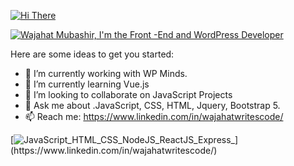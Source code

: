 [![Hi There ](https://pimp-my-readme.webapp.io/pimp-my-readme/sliding-text?emojis=1f44b&text=Hi%2520There%2520)](https://www.linkedin.com/in/wajahatwritescode/)

[![Wajahat Mubashir, I'm the Front -End and WordPress Developer](https://pimp-my-readme.webapp.io/pimp-my-readme/wavy-banner?subtitle=I%27m%20the%20Front%20-End%20and%20WordPress%20Developer&title=Wajahat%20Mubashir)](https://www.linkedin.com/in/wajahatwritescode/)

Here are some ideas to get you started:

- 🔭 I’m currently working with WP Minds.
- 🌱 I’m currently learning Vue.js
- 👯 I’m looking to collaborate on JavaScript Projects
- 💬 Ask me about .JavaScript, CSS, HTML, Jquery, Bootstrap 5.
- 📫 Reach me: https://www.linkedin.com/in/wajahatwritescode/

[![JavaScript_HTML_CSS_NodeJS_ReactJS_Express_](https://pimp-my-readme.webapp.io/pimp-my-readme/technology?technology=JavaScript_HTML_CSS_NodeJS_ReactJS_Express_)](https://www.linkedin.com/in/wajahatwritescode/)

